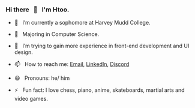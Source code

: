 ### Hi there &nbsp; 👋  &nbsp; I'm Htoo.


- 🔭  &nbsp; I’m currently a sophomore at Harvey Mudd College.
- 🌱  &nbsp; Majoring in Computer Science.

- 🤔  &nbsp; I’m trying to gain more experience in front-end development and UI design.

- 📫  &nbsp; How to reach me: [Email](mailto:2myat9@gmail.com), [LinkedIn](https://www.linkedin.com/in/htoomyat/), [Discord](https://discordapp.com/users/409335295734054912/)
- 😄  &nbsp; Pronouns: he/ him
- ⚡  &nbsp; Fun fact: I love chess, piano, anime, skateboards, martial arts and video games.

